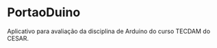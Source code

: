 PortaoDuino
===========

Aplicativo para avaliação da disciplina de Arduino do curso TECDAM do CESAR.
